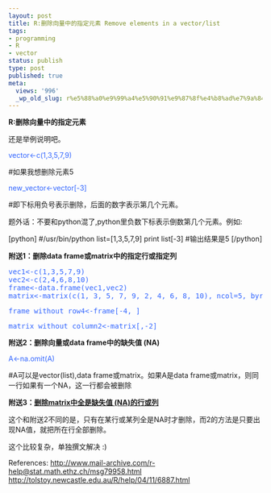 ```yaml
---
layout: post
title: R:删除向量中的指定元素 Remove elements in a vector/list
tags:
- programming
- R
- vector
status: publish
type: post
published: true
meta:
  views: '996'
  _wp_old_slug: r%e5%88%a0%e9%99%a4%e5%90%91%e9%87%8f%e4%b8%ad%e7%9a%84%e6%8c%87%e5%ae%9a%e5%85%83%e7%b4%a0-remove-elements-in-a-vectorlist
---
```

<strong>R:删除向量中的指定元素</strong>

还是举例说明吧。

<font color="#3366ff">vector&lt;-c(1,3,5,7,9)</font>

#如果我想删除元素5

<font color="#3366ff">new_vector&lt;-vector[-3]</font>

#即下标用负号表示删除，后面的数字表示第几个元素。

题外话：不要和python混了,python里负数下标表示倒数第几个元素。例如:

[python]
#/usr/bin/python
list=[1,3,5,7,9]
print list[-3]
#输出结果是5
[/python]

<strong>附送1：删除data frame或matrix中的指定行或指定列</strong>
<pre><font color="#3366ff">vec1&lt;-c(1,3,5,7,9)
vec2&lt;-c(2,4,6,8,10)
frame&lt;-data.frame(vec1,vec2)
matrix&lt;-matrix(c(1, 3, 5, 7, 9, 2, 4, 6, 8, 10), ncol=5, byrow=TRUE)</font></pre>
<pre><font color="#3366ff">frame_without_row4&lt;-frame[-4, ]</font></pre>
<pre><font color="#3366ff">matrix_without_column2&lt;-matrix[,-2]</font></pre>
<strong>附送2：删除向量或data frame中的缺失值 (NA)</strong>

<font color="#3366ff">A&lt;-na.omit(A)</font>

#A可以是vector(list),data frame或matrix。如果A是data frame或matrix，则同一行如果有一个NA，这一行都会被删除

<strong>附送3：<a href="http://azalea.ztpala.com/?p=194" target="_blank">删除matrix中全是缺失值 (NA)的行或列</a></strong>

这个和附送2不同的是，只有在某行或某列全是NA时才删除，而2的方法是只要出现NA值，就把所在行全部删除。

这个比较复杂，单独撰文解决 :)

References:
<a href="http://www.mail-archive.com/r-help@stat.math.ethz.ch/msg79958.html" target="_blank">http://www.mail-archive.com/r-help@stat.math.ethz.ch/msg79958.html</a>
<a href="http://tolstoy.newcastle.edu.au/R/help/04/11/6887.html" target="_blank">http://tolstoy.newcastle.edu.au/R/help/04/11/6887.html</a>
